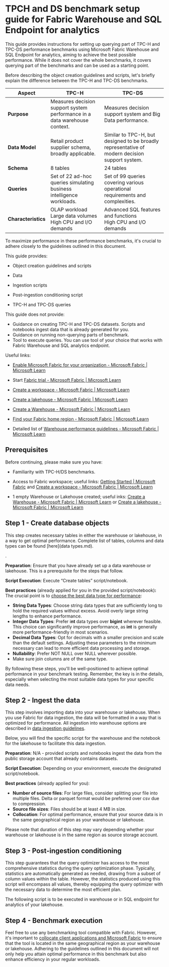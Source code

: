 # TPCH and DS benchmark setup guide for Fabric Warehouse and SQL Endpoint for analytics

This guide provides instructions for setting up querying part of TPC-H and TPC-DS performance benchmarks using Microsoft Fabric Warehouse and SQL Endpoint for analytics, aiming to achieve the best possible performance. While it does not cover the whole benchmarks, it covers querying part of the benchmarks and can be used as a starting point. 

Before describing the object creation guidelines and scripts, let's briefly explain the difference between the TPC-H and TPC-DS benchmarks.

| **Aspect**          | **TPC-H**                                                    | **TPC-DS**                                                   |
| ------------------- | ------------------------------------------------------------ | ------------------------------------------------------------ |
| **Purpose**         | Measures decision support system performance in a data warehouse context. | Measures decision support system and Big Data performance.   |
| **Data Model**      | Retail product supplier schema, broadly applicable.          | Similar to TPC-H, but designed to be broadly representative of modern decision support system. |
| **Schema**          | 8 tables                                                     | 24 tables                                                    |
| **Queries**         | Set of 22 ad-hoc queries simulating business intelligence workloads. | Set of 99 queries covering various operational requirements and complexities. |
| **Characteristics** | OLAP workload<br />Large data volumes<br />High CPU and I/O demands | Advanced SQL features and functions<br />High CPU and I/O demands |

To maximize performance in these performance benchmarks, it's crucial to adhere closely to the guidelines outlined in this document.



This guide provides:

- Object creation guidelines and scripts

- Data

- Ingestion scripts

- Post-ingestion conditioning script

- TPC-H and TPC-DS queries



This guide does not provide:

- Guidance on creating TPC-H and TPC-DS datasets. Scripts and notebooks ingest data that is already generated for you.
- Guidance on running non-querying parts of benchmark.
- Tool to execute queries. You can use tool of your choice that works with Fabric Warehouse and SQL analytics endpoint.



Useful links:

- [Enable Microsoft Fabric for your organization - Microsoft Fabric | Microsoft Learn](https://learn.microsoft.com/en-us/fabric/admin/fabric-switch)
- Start [Fabric trial - Microsoft Fabric | Microsoft Learn](https://learn.microsoft.com/en-us/fabric/get-started/fabric-trial)

- [Create a workspace - Microsoft Fabric | Microsoft Learn](https://learn.microsoft.com/en-us/fabric/get-started/create-workspaces)

- [Create a lakehouse - Microsoft Fabric | Microsoft Learn](https://learn.microsoft.com/en-us/fabric/data-engineering/create-lakehouse)

- [Create a Warehouse - Microsoft Fabric | Microsoft Learn](https://learn.microsoft.com/en-us/fabric/data-warehouse/create-warehouse)

- [Find your Fabric home region - Microsoft Fabric | Microsoft Learn](https://learn.microsoft.com/en-us/fabric/admin/find-fabric-home-region)

- Detailed list of [Warehouse performance guidelines - Microsoft Fabric | Microsoft Learn](https://learn.microsoft.com/en-us/fabric/data-warehouse/guidelines-warehouse-performance)




## Prerequisites

Before continuing, please make sure you have:

- Familiarity with TPC-H/DS benchmarks.

- Access to Fabric workspace; useful links: [Getting Started | Microsoft Fabric](https://www.microsoft.com/en-us/microsoft-fabric/getting-started) and [Create a workspace - Microsoft Fabric | Microsoft Learn](https://learn.microsoft.com/en-us/fabric/get-started/create-workspaces)

- 1 empty Warehouse or Lakehouse created; useful inks: [Create a Warehouse - Microsoft Fabric | Microsoft Learn](https://learn.microsoft.com/en-us/fabric/data-warehouse/create-warehouse) or [Create a lakehouse - Microsoft Fabric | Microsoft Learn](https://learn.microsoft.com/en-us/fabric/data-engineering/create-lakehouse)



## Step 1 - Create database objects

This step creates necessary tables in either the warehouse or lakehouse, in a way to get optimal performance. Complete list of tables, columns and data types can be found [here](data types.md).



.

**Preparation**: Ensure that you have already set up a data warehouse or lakehouse. This is a prerequisite for the steps that follow.

**Script Execution**: Execute “Create tables” script/notebook.

**Best practices** (already applied for you in the provided script/notebook)**:** The crucial point is to [choose the best data type for performance](https://learn.microsoft.com/en-us/fabric/data-warehouse/guidelines-warehouse-performance#choose-the-best-data-type-for-performance):

- **String Data Types**: Choose string data types that are sufficiently long to hold the required values without excess. Avoid overly large string lengths to enhance performance. 
- **Integer Data Types**: Prefer i**nt** data types over **bigint** wherever feasible. This choice can significantly improve performance, as **int** is generally more performance-friendly in most scenarios. 
- **Decimal Data Types**: Opt for decimals with a smaller precision and scale than the default settings. Adjusting these parameters to the minimum necessary can lead to more efficient data processing and storage. 
- **Nullability**: Prefer NOT NULL over NULL wherever possible.
- Make sure join columns are of the same type.

By following these steps, you'll be well-positioned to achieve optimal performance in your benchmark testing. Remember, the key is in the details, especially when selecting the most suitable data types for your specific data needs.



## Step 2 - Ingest the data

This step involves importing data into your warehouse or lakehouse. When you use Fabric for data ingestion, the data will be formatted in a way that is optimized for performance. All ingestion into warehouse options are described in [data ingestion guidelines](https://learn.microsoft.com/en-us/fabric/data-warehouse/guidelines-warehouse-performance#data-ingestion-guidelines).

Below, you will find the specific script for the warehouse and the notebook for the lakehouse to facilitate this data ingestion.

**Preparation**: N/A - provided scripts and notebooks ingest the data from the public storage account that already contains datasets.

**Script Execution**: Depending on your environment, execute the designated script/notebook. 

**Best practices** (already applied for you):

- **Number of source files**: For large files, consider splitting your file into multiple files. Delta or parquet format would be preferred over csv due to compression.
- **Source file sizes**: Files should be at least 4 MB in size.
- **Collocation**: For optimal performance, ensure that your source data is in the same geographical region as your warehouse or lakehouse.

Please note that duration of this step may vary depending whether your warehouse or lakehouse is in the same region as source storage account.



## Step 3 - Post-ingestion conditioning

This step guarantees that the query optimizer has access to the most comprehensive statistics during the query optimization phase. Typically, statistics are automatically generated as needed, drawing from a subset of column values within the table. However, the statistics produced using this script will encompass all values, thereby equipping the query optimizer with the necessary data to determine the most efficient plan.

The following script is to be executed in warehouse or in SQL endpoint for analytics of your lakehouse.



## Step 4 - Benchmark execution

Feel free to use any benchmarking tool compatible with Fabric. However, it's important to [collocate client applications and Microsoft Fabric](https://learn.microsoft.com/en-us/fabric/data-warehouse/guidelines-warehouse-performance#collocate-client-applications-and-microsoft-fabric) to ensure that the tool is located in the same geographical region as your warehouse or lakehouse. Adhering to the guidelines outlined in this document will not only help you attain optimal performance in this benchmark but also enhance efficiency in your regular workloads.
